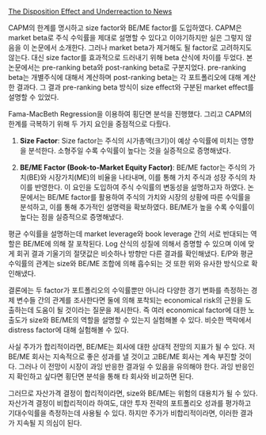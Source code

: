 [The Disposition Effect and Underreaction to News](The%20Disposition%20Effect%20and%20Underreaction%20to%20News.md)

CAPM의 한계를 명시하고 size factor와 BE/ME factor를 도입하였다. CAPM은 market beta로 주식 수익률을 제대로 설명할 수 있다고 이야기하지만 실은 그렇지 않음을 이 논문에서 소개한다. 그러나 market beta가 제거해도 될 factor로 고려하지도 않는다. 대신 size factor를 효과적으로 드러내기 위해 beta 산식에 차이를 두었다. 
본 논문에서는 pre-ranking beta와 post-ranking beta로 구분지었다. pre-ranking beta는 개별주식에 대해서 계산하며 post-ranking beta는 각 포트폴리오에 대해 계산한 결과다. 그 결과 pre-ranking beta 방식이 size effect와 구분된 market effect를 설명할 수 있었다.

Fama-MacBeth Regression을 이용하여 횡단면 분석을 진행했다.
그리고 CAPM의 한계를 극복하기 위해 두 가지 요인을 중점적으로 다뤘다.

1. **Size Factor**: Size factor는 주식의 시가총액(크기)이 예상 수익률에 미치는 영향을 분석한다. 소형주일 수록 수익률이 높다는 것을 실증적으로 증명해냈다.
    
2. **BE/ME Factor (Book-to-Market Equity Factor)**: BE/ME factor는 주식의 가치(BE)와 시장가치(ME)의 비율을 나타내며, 이를 통해 가치 주식과 성장 주식의 차이를 반영한다. 이 요인을 도입하여 주식 수익률의 변동성을 설명하고자 하였다. 논문에서는 BE/ME factor를 활용하여 주식의 가치와 시장의 상황에 따른 수익률을 분석하고, 이를 통해 추가적인 설명력을 확보하였다. BE/ME가 높을 수록 수익률이 높다는 점을 실증적으로 증명해냈다.

평균 수익률을 설명하는데 market leverage와 book leverage 간의 서로 반대되는 역할은 BE/ME에 의해 잘 포착된다. Log 산식의 성질에 의해서 증명할 수 있으며 이에 맞게 회귀 결과 기울기의 절댓값은 비슷하나 방향만 다른 결과를 확인해냈다. E/P와 평균수익률의 관계는 size와 BE/ME 조합에 의해 흡수되는 것 또한 위와 유사한 방식으로 확인해냈다.

결론에는 두 factor가 포트폴리오의 수익률뿐만 아니라 다양한 경기 변화를 측정하는 경제 변수들 간의 관계를 조사한다면 둘에 의해 포착되는 economical risk의 근원을 도출하는데 도움이 될 것이라는 질문을 제시한다. 즉 여러 economical factor에 대한 노출도가 size와 BE/ME의 역할을 설명할 수 있는지 실험해볼 수 있다. 비슷한 맥락에서 distress factor에 대해 실험해볼 수 있다.

사실 주가가 합리적이라면, BE/ME는 회사에 대한 상대적 전망의 지표가 될 수 있다. 저BE/ME 회사는 지속적으로 좋은 성과를 낼 것이고 고BE/ME 회사는 계속 부진할 것이다. 그러나 이 전망이 시장이 과잉 반응한 결과일 수 있음을 유의해야 한다. 과잉 반응인지 확인하고 싶다면 횡단면 분석을 통해 타 회사와 비교하면 된다.

그러므로 자산가격 결정이 합리적이라면, size와 BE/ME는 위험의 대용치가 될 수 있다. 자산가격 결정이 비합리적이라 하여도, 대안 투자 전략의 포트폴리오 성과를 평가하고 기대수익률을 측정하는데 사용될 수 있다. 하지만 주가가 비합리적이라면, 이러한 결과가 지속될 지 의심이 된다.